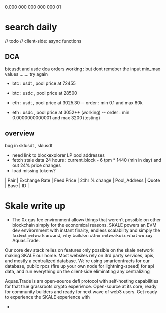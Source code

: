 0.000 000 000 000 000 01

<TokenInfoBox>

# search daily

// todo
// client-side: async functions

## DCA

btcusdt and usdc dca orders working : but dont remeber the input min_max values ....... try again

- btc : usdt , pool price at 72455

- btc : usdc , pool price at 28500

- eth : usdt , pool price at 3025.30
  -- order : min 0.1 and max 60k

- eth : usdc , pool price at 3052++ (working)
  -- order : min 0.0000000000001 and max 3200 (testing)

## overview

bug in sklusdt , sklusdt

- need link to blockexplorer LP pool addresses
- fetch stale data 24 hours : current_block - 6 tpm \* 1440 (min in day) and out 24% price changes
- load missing tokens?

| Pair | Exchange Rate | Feed Price | 24hr % change | Pool_Address | Quote | Base | ID |

# Skale write up

- The 0x gas fee environment allows things that weren't possible on other blockchain simply for the economical reasons. SKALE powers an EVM dev envirornment with instant finality, endless scalability and simply the fastest network around, why build on other networks is what we say Aquas.Trade.

Our core dev stack relies on features only possible on the skale network making SKALE our home. Most websites rely on 3rd party services, apis, and mostly a centralized database. We're using smartcontracts for our database, public rpcs (fire up your own node for lightning-speed) for api data, and run everything on the client-side eliminating any centralizing

Aquas.Trade is am open-source defi protocol with self-hosting capabilities for that true grassroots crypto experience. Open-source at its core, ready for community builders and ready for next wave of web3 users. Get ready to experience the SKALE experience with

-

